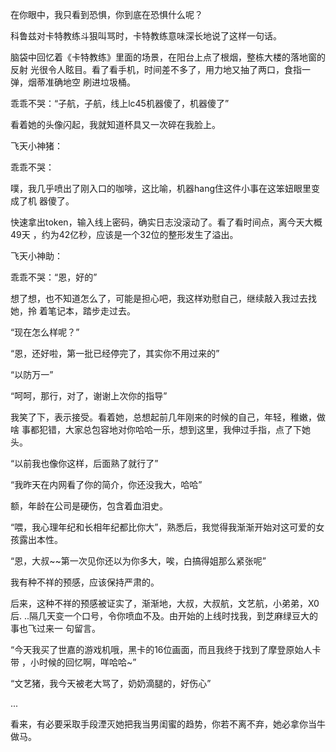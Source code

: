 在你眼中，我只看到恐惧，你到底在恐惧什么呢？

科鲁兹对卡特教练斗狠叫骂时，卡特教练意味深长地说了这样一句话。

脑袋中回忆着《卡特教练》里面的场景，在阳台上点了根烟，整栋大楼的落地窗的反射
光很令人眩目。看了看手机，时间差不多了，用力地又抽了两口，食指一弹，烟蒂准确地空
刷进垃圾桶。

乖乖不哭：“子航，子航，线上lc45机器傻了，机器傻了”

看着她的头像闪起，我就知道杯具又一次碎在我脸上。

飞天小神猪：

乖乖不哭：

噗，我几乎喷出了刚入口的咖啡，这比喻，机器hang住这件小事在这笨妞眼里变成了机
器傻了。

快速拿出token，输入线上密码，确实日志没滚动了。看了看时间点，离今天大概49天
，约为42亿秒，应该是一个32位的整形发生了溢出。

飞天小神助：

乖乖不哭：“恩，好的”

想了想，也不知道怎么了，可能是担心吧，我这样劝慰自己，继续敲入我过去找她，拎
着笔记本，踏步走过去。

“现在怎么样呢？”

“恩，还好啦，第一批已经停完了，其实你不用过来的”

“以防万一”

“呵呵，那行，对了，谢谢上次你的指导”

我笑了下，表示接受。看着她，总想起前几年刚来的时候的自己，年轻，稚嫩，做啥
事都犯错，大家总包容地对你哈哈一乐，想到这里，我伸过手指，点了下她头。

“以前我也像你这样，后面熟了就行了”

“我昨天在内网看了你的简介，你还没我大，哈哈”

额，年龄在公司是硬伤，包含着血泪史。

“喂，我心理年纪和长相年纪都比你大”，熟悉后，我觉得我渐渐开始对这可爱的女
孩露出本性。

“恩，大叔~~第一次见你还以为你多大，唉，白搞得姐那么紧张呢”

我有种不祥的预感，应该保持严肃的。

后来，这种不祥的预感被证实了，渐渐地，大叔，大叔航，文艺航，小弟弟，X0后.
..隔几天变一个口号，令你喷血不及。由开始的上线时找我，到芝麻绿豆大的事也飞过来一
句留言。

“今天我买了世嘉的游戏机哦，黑卡的16位画面，而且我终于找到了摩登原始人卡带
，小时候的回忆啊，咩哈哈~”

“文艺猪，我今天被老大骂了，奶奶滴腿的，好伤心”

...

看来，有必要采取手段湮灭她把我当男闺蜜的趋势，你若不离不弃，她必拿你当牛
做马。
